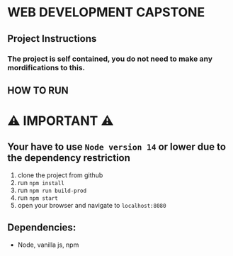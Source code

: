 <!-- @format -->

# WEB DEVELOPMENT CAPSTONE

## Project Instructions

### The project is self contained, you do not need to make any mordifications to this.

## HOW TO RUN

# ⚠️ IMPORTANT ⚠️

## Your have to use `Node version 14` or lower due to the dependency restriction

1. clone the project from github
2. run `npm install`
3. run `npm run build-prod`
4. run `npm start`
5. open your browser and navigate to `localhost:8080`

## Dependencies:

- Node, vanilla js, npm
